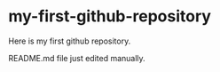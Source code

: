 # my-first-github-repository
Here is my first github repository.

README.md file just edited manually.
